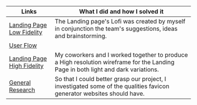 | Links                           | What I did and how I solved it                                                                                              |
| ------------------------------ | -------------------------------------------------------------------------------------------------------- |
|  <a href="https://www.figma.com/file/jqWBqvfGdXFWfqrzUSyj7e/Landing-Page-Lofi?node-id=0%3A1" target="_blank">Landing Page Low Fidelity </a>    | The Landing page's Lofi was created by myself in conjunction the team's suggestions, ideas and brainstorming.
|  <a href="https://www.figma.com/file/CztssFIRdmmxlyuFabNlDn/Favicon-gen_61-User-flow?node-id=0%3A1">User Flow </a>    | 
|  <a href="https://www.figma.com/file/2VkwRHVQzGRPjvpTzJKnjo/LANDING-PAGE-HIGH-FIDELITY?node-id=0%3A1">Landing Page High Fidelity</a>    | My coworkers and I worked together to produce a High resolution wireframe for the Landing Page in both light and dark variations.
|  <a href="https://docs.google.com/document/d/1J7jvr_cC2xHMY3fqC1iIx4ISejJeYngvs3YTUyIvJDg/edit?usp=sharing">General Research</a>    | So that I could better grasp our project, I investigated some of the qualities favicon generator websites should have.
